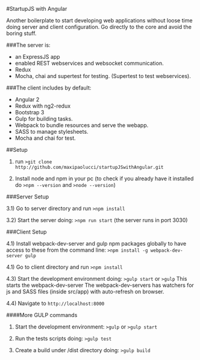 #StartupJS with Angular

Another boilerplate to start developing web applications without loose time doing server and client configuration. Go directly to the core and avoid the boring stuff.

###The server is:
* an ExpressJS app
* enabled REST webservices and websocket communication.
* Redux
* Mocha, chai and supertest for testing. (Supertest to test webservices).

###The client includes by default:
* Angular 2
* Redux with ng2-redux
* Bootstrap 3
* Gulp for building tasks.
* Webpack to bundle resources and serve the webapp.
* SASS to manage stylesheets.
* Mocha and chai for test.


##Setup

1) run `>git clone http://github.com/maxipaolucci/startupJSwithAngular.git`

2) Install node and npm in your pc (to check if you already have it installed do `>npm --version`  and  `>node --version`)


###Server Setup

3.1) Go to server directory and run `>npm install`

3.2) Start the server doing: `>npm run start`  (the server runs in port 3030)


###Client Setup

4.1) Install webpack-dev-server and gulp npm packages globally to have access to these
from the command line: `>npm install -g webpack-dev-server gulp`

4.1) Go to client directory and run `>npm install`

4.3) Start the development environment doing: `>gulp start` or `>gulp`
    This starts the webpack-dev-server
    The webpack-dev-servers has watchers for js and SASS files (inside src/app) with auto-refresh on browser.

4.4) Navigate to `http://localhost:8000`

####More GULP commands
1) Start the development environment: `>gulp` or `>gulp start`

2) Run the tests scripts doing: `>gulp test`

3) Create a build under /dist directory doing: `>gulp build`